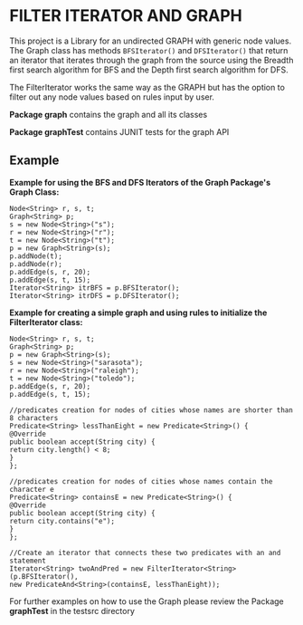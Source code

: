 FILTER ITERATOR AND GRAPH 
===

This project is a Library for an undirected GRAPH with generic node values.
The Graph class has methods `BFSIterator()` and `DFSIterator()` that return an iterator that iterates through the graph from the source using the Breadth first search algorithm for BFS and the Depth first search algorithm for DFS.

The FilterIterator works the same way as the GRAPH but has the option to filter out any node values based on rules input by user.


**Package graph** contains the graph and all its classes 

**Package graphTest** contains JUNIT tests for the graph API

Example
---
 

**Example for using the BFS and DFS Iterators of the Graph Package's Graph Class:**
```
Node<String> r, s, t;
Graph<String> p;
s = new Node<String>("s");
r = new Node<String>("r");
t = new Node<String>("t");
p = new Graph<String>(s);
p.addNode(t);
p.addNode(r);
p.addEdge(s, r, 20);
p.addEdge(s, t, 15);
Iterator<String> itrBFS = p.BFSIterator();
Iterator<String> itrDFS = p.DFSIterator();
`````

**Example for creating a simple graph and using rules to initialize the FilterIterator class:**
```
Node<String> r, s, t;
Graph<String> p;
p = new Graph<String>(s);
s = new Node<String>("sarasota");
r = new Node<String>("raleigh");
t = new Node<String>("toledo");
p.addEdge(s, r, 20);
p.addEdge(s, t, 15);

//predicates creation for nodes of cities whose names are shorter than 8 characters 
Predicate<String> lessThanEight = new Predicate<String>() {
@Override
public boolean accept(String city) {
return city.length() < 8;
}
};

//predicates creation for nodes of cities whose names contain the character e 
Predicate<String> containsE = new Predicate<String>() {
@Override
public boolean accept(String city) {
return city.contains("e");
}
};

//Create an iterator that connects these two predicates with an and statement
Iterator<String> twoAndPred = new FilterIterator<String>(p.BFSIterator(),
new PredicateAnd<String>(containsE, lessThanEight));
``````

For further examples on how to use the Graph please review the Package **graphTest**  in the testsrc directory
